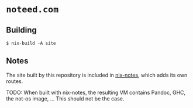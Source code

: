 # `noteed.com`


## Building

```
$ nix-build -A site
```


## Notes

The site built by this repository is included in
[nix-notes](https://github.com/noteed/nix-notes), which adds its own routes.

TODO: When built with nix-notes, the resulting VM contains Pandoc, GHC, the
not-os image, ... This should not be the case.
